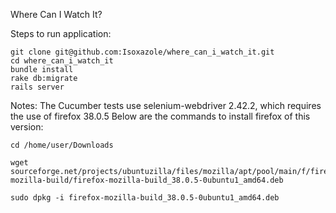 Where Can I Watch It?

Steps to run application:

    git clone git@github.com:Isoxazole/where_can_i_watch_it.git
    cd where_can_i_watch_it
    bundle install
    rake db:migrate
    rails server

Notes:
The Cucumber tests use selenium-webdriver 2.42.2, which requires the use of firefox 38.0.5
Below are the commands to install firefox of this version:

    cd /home/user/Downloads

    wget sourceforge.net/projects/ubuntuzilla/files/mozilla/apt/pool/main/f/firefox-mozilla-build/firefox-mozilla-build_38.0.5-0ubuntu1_amd64.deb

    sudo dpkg -i firefox-mozilla-build_38.0.5-0ubuntu1_amd64.deb

